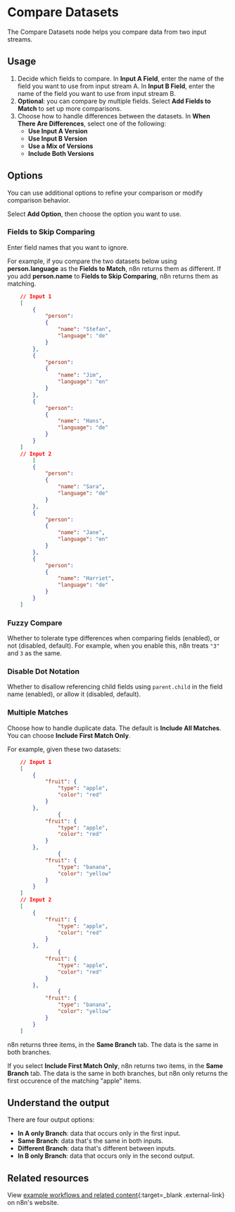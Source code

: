 # Compare Datasets

The Compare Datasets node helps you compare data from two input streams.

## Usage

1. Decide which fields to compare. In **Input A Field**, enter the name of the field you want to use from input stream A. In **Input B Field**, enter the name of the field you want to use from input stream B. 
2. **Optional**: you can compare by multiple fields. Select **Add Fields to Match** to set up more comparisons.
3. Choose how to handle differences between the datasets. In **When There Are Differences**, select one of the following:
	* **Use Input A Version**
	* **Use Input B Version**
	* **Use a Mix of Versions**
	* **Include Both Versions**

## Options

You can use additional options to refine your comparison or modify comparison behavior.

Select **Add Option**, then choose the option you want to use.

### Fields to Skip Comparing

Enter field names that you want to ignore. 

For example, if you compare the two datasets below using **person.language** as the **Fields to Match**, n8n returns them as different. If you add **person.name** to **Fields to Skip Comparing**, n8n returns them as matching.

```json
	// Input 1
	[
		{
			"person":
			{
				"name":	"Stefan",
				"language":	"de"
			}
		},
		{
			"person":
			{
				"name":	"Jim",
				"language":	"en"
			}
		},
		{
			"person":
			{
				"name":	"Hans",
				"language":	"de"
			}
		}
	]
	// Input 2
		[
		{
			"person":
			{
				"name":	"Sara",
				"language":	"de"
			}
		},
		{
			"person":
			{
				"name":	"Jane",
				"language":	"en"
			}
		},
		{
			"person":
			{
				"name":	"Harriet",
				"language":	"de"
			}
		}
	]
```

### Fuzzy Compare

Whether to tolerate type differences when comparing fields (enabled), or not (disabled, default). For example, when you enable this, n8n treats `"3"` and `3` as the same.

### Disable Dot Notation

Whether to disallow referencing child fields using `parent.child` in the field name (enabled), or allow it (disabled, default).

### Multiple Matches

Choose how to handle duplicate data. The default is **Include All Matches**. You can choose **Include First Match Only**.

For example, given these two datasets:
```json
	// Input 1
	[
		{
			"fruit": {
				"type": "apple",
				"color": "red"
			}
		},
				{
			"fruit": {
				"type": "apple",
				"color": "red"
			}
		},
				{
			"fruit": {
				"type": "banana",
				"color": "yellow"
			}
		}
	]
	// Input 2
	[
		{
			"fruit": {
				"type": "apple",
				"color": "red"
			}
		},
				{
			"fruit": {
				"type": "apple",
				"color": "red"
			}
		},
				{
			"fruit": {
				"type": "banana",
				"color": "yellow"
			}
		}
	]
```

n8n returns three items, in the **Same Branch** tab. The data is the same in both branches.

If you select **Include First Match Only**, n8n returns two items, in the **Same Branch** tab. The data is the same in both branches, but n8n only returns the first occurence of the matching "apple" items.



## Understand the output

There are four output options:

* **In A only Branch**: data that occurs only in the first input.
* **Same Branch**: data that's the same in both inputs.
* **Different Branch**: data that's different between inputs.
* **In B only Branch**: data that occurs only in the second output.

## Related resources

View [example workflows and related content](https://n8n.io/integrations/compare-datasets/){:target=_blank .external-link} on n8n's website.
